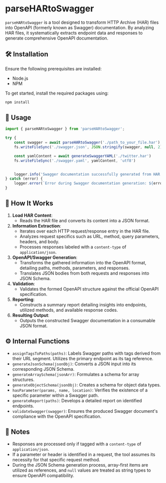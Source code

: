 # parseHARtoSwagger

`parseHARtoSwagger` is a tool designed to transform HTTP Archive (HAR) files into OpenAPI (formerly known as Swagger) documentation. By analyzing HAR files, it systematically extracts endpoint data and responses to generate comprehensive OpenAPI documentation.

## 🛠 Installation

Ensure the following prerequisites are installed:

- Node.js
- NPM

To get started, install the required packages using:

```bash
npm install
```

## 🚀 Usage

```javascript
import { parseHARtoSwagger } from 'parseHARtoSwagger';

try {
    const swagger = await parseHARtoSwagger('./path_to_your_file.har');
    fs.writeFileSync('./swagger.json', JSON.stringify(swagger, null, 2));

    const yamlContent = await generateSwaggerYAML('./twitter.har')
    fs.writeFileSync('./swagger.yaml', yamlContent, 'utf8')

    
    logger.info('Swagger documentation successfully generated from HAR file');
} catch (error) {
    logger.error(`Error during Swagger documentation generation: ${error}`);
}
```

## 📖 How It Works

1. **Load HAR Content**:
    - Reads the HAR file and converts its content into a JSON format.
2. **Information Extraction**:
    - Iterates over each HTTP request/response entry in the HAR file.
    - Analyzes request specifics such as URL, method, query parameters, headers, and body.
    - Processes responses labeled with a `content-type` of `application/json`.
3. **OpenAPI/Swagger Generation**:
    - Transforms the gathered information into the OpenAPI format, detailing paths, methods, parameters, and responses.
    - Translates JSON bodies from both requests and responses into JSON Schema.
4. **Validation**:
    - Validates the formed OpenAPI structure against the official OpenAPI specification.
5. **Reporting**:
    - Constructs a summary report detailing insights into endpoints, utilized methods, and available response codes.
6. **Resulting Output**:
    - Outputs the constructed Swagger documentation in a consumable JSON format.

## ⚙️ Internal Functions

- `assignTagsToPaths(paths)`: Labels Swagger paths with tags derived from their URL segment. Utilizes the primary endpoint as its tag reference.
- `generateJsonSchema(jsonObj)`: Converts a JSON input into its corresponding JSON Schema.
- `generateArraySchema(jsonArr)`: Formulates a schema for array structures.
- `generateObjectSchema(jsonObj)`: Creates a schema for object data types.
- `hasParameter(params, name, location)`: Verifies the existence of a specific parameter within a Swagger path.
- `generateReport(paths)`: Develops a detailed report on identified endpoints.
- `validateSwagger(swagger)`: Ensures the produced Swagger document's compliance with the OpenAPI specification.

## 📌 Notes

- Responses are processed only if tagged with a `content-type` of `application/json`.
- If a parameter or header is identified in a request, the tool assumes its necessity for that specific request method.
- During the JSON Schema generation process, array-first items are utilized as references, and `null` values are treated as string types to ensure OpenAPI compatibility.